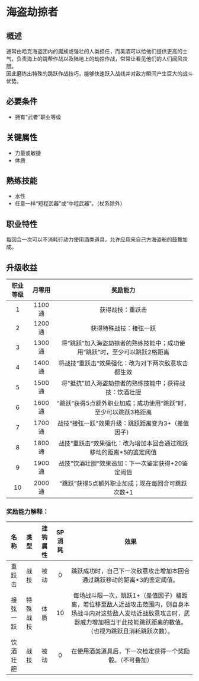 # 海盗劫掠者

## 概述

通常由哈克海盗团内的魔族或强壮的人类担任，而美酒可以给他们提供更高的士气，负责海上的跳帮作战以及陆地上的劫掠作战，常常让看见他们的人们闻风丧胆。<br>因此磨练出特殊的跳跃作战技巧，能够快速跃入战线并对敌方瞬间产生巨大的战斗优势。

## 必要条件

* 拥有“武者”职业等级

## 关键属性

* 力量或敏捷
* 体质

## 熟练技能

* 水性
* 任意一样“短程武器”或“中程武器”。（杖系除外）
  
## 职业特性

每回合一次可以不消耗行动力使用酒类道具，允许应用来自己方海盗船的鼓舞加成。

## 升级收益

职业等级|月零用|奖励能力
:--:|:--:|:--:
1|1100通|获得战技：重跃击
2|1200通|获得特殊战技：接弦一跃
3|1300通|将“跳跃”加入海盗劫掠者的熟练技能中；成功使用“跳跃”时，至少可以跳跃2格距离
4|1400通|将战技“重跃击“效果强化：改为对下两次敌意攻击都生效
5|1500通|将“抵抗”加入海盗劫掠者的熟练技能中；获得战技：饮酒壮胆
6|1600通|“跳跃”获得5点额外职业加成；成功使用“跳跃”时，至少可以跳跃3格距离
7|1700通|战技“接弦一跃”效果升级：跳跃距离变为3+（差值因子）
8|1800通|战技“重跃击“效果强化：改为增加本回合通过跳跃移动的距离*5的鉴定阈值
9|1900通|战技“饮酒壮胆”效果追加：下一次鉴定获得+20鉴定阈值
10|2000通|“跳跃”获得5点额外职业加成；现在每回合可跳跃次数+1

### 奖励能力解释：

名称|类型|挂钩属性|SP消耗|效果
:--:|:--:|:--:|:--:|:--:
重跃击|战技|被动|0|跳跃成功时，自己下一次敌意攻击增加本回合通过跳跃移动的距离*3的鉴定阈值。
接弦一跃|特殊战技|体质|10|每场战斗限一次，跳跃1+（差值因子）格距离，若位移至敌人近战攻击范围内，则自身本场战斗内对这些敌人发动近战敌意攻击时，武器威力增加相当于此技能跳跃距离的数值。（也视为跳跃且消耗跳跃次数）。
饮酒壮胆|战技|被动|0|在使用酒类道具后，下一次检定获得一个奖励骰。（不可叠加）